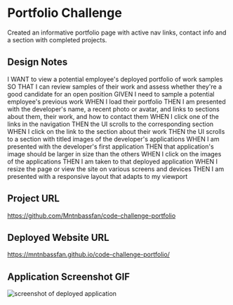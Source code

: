 # Portfolio Challenge

Created an informative portfolio page with active nav links, contact info and a section with completed projects.

## Design Notes

I WANT to view a potential employee's deployed portfolio of work samples
SO THAT I can review samples of their work and assess whether they're a good candidate for an open position
GIVEN I need to sample a potential employee's previous work
WHEN I load their portfolio
THEN I am presented with the developer's name, a recent photo or avatar, and links to sections about them, their work, and how to contact them
WHEN I click one of the links in the navigation
THEN the UI scrolls to the corresponding section
WHEN I click on the link to the section about their work
THEN the UI scrolls to a section with titled images of the developer's applications
WHEN I am presented with the developer's first application
THEN that application's image should be larger in size than the others
WHEN I click on the images of the applications
THEN I am taken to that deployed application
WHEN I resize the page or view the site on various screens and devices
THEN I am presented with a responsive layout that adapts to my viewport

## Project URL

https://github.com/Mntnbassfan/code-challenge-portfolio

## Deployed Website URL

https://mntnbassfan.github.io/code-challenge-portfolio/

## Application Screenshot GIF

<img src="assets\images\Portfolio screenshot GIF.gif" alt="screenshot of deployed application">
